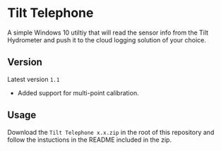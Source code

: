 # Tilt Telephone
A simple Windows 10 utiltiy that will read the sensor info from the Tilt Hydrometer and push it to the cloud logging solution of your choice.

## Version
Latest version `1.1`
* Added support for multi-point calibration.

## Usage
Download the `Tilt Telephone x.x.zip` in the root of this repository and follow the instuctions in the README included in the zip.